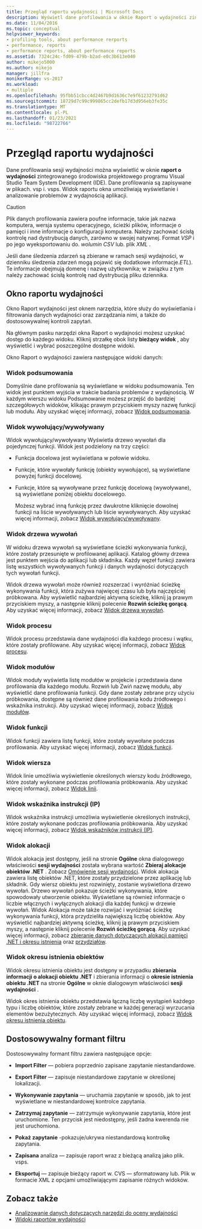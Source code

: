 ```yaml
---
title: Przegląd raportu wydajności | Microsoft Docs
description: Wyświetl dane profilowania w oknie Raport o wydajności zintegrowanego środowiska projektowego programu Visual Studio Team System Development Edition.
ms.date: 11/04/2016
ms.topic: conceptual
helpviewer_keywords:
- profiling tools, about performance rerports
- performance, reports
- performance reports, about performance reports
ms.assetid: 7324c24c-fd09-479b-b2ad-e0c3b613e040
author: mikejo5000
ms.author: mikejo
manager: jillfra
monikerRange: vs-2017
ms.workload:
- multiple
ms.openlocfilehash: 95fbb51cbcc4d2467b9d1636c7e9f61232791d62
ms.sourcegitcommit: 18729d7c99c999865cc2defb17d3d956eb3fe35c
ms.translationtype: MT
ms.contentlocale: pl-PL
ms.lasthandoff: 01/23/2021
ms.locfileid: "98722766"
---
```

# <a name="performance-report-overview"></a>Przegląd raportu wydajności
Dane profilowania sesji wydajności można wyświetlić w oknie **raport o wydajności** zintegrowanego środowiska projektowego programu Visual Studio Team System Development (IDE). Dane profilowania są zapisywane w plikach. vsp i. vsps. Widok raportu okna umożliwiają wyświetlanie i analizowanie problemów z wydajnością aplikacji.

> [!CAUTION]
> Plik danych profilowania zawiera poufne informacje, takie jak nazwa komputera, wersja systemu operacyjnego, ścieżki plików, informacje o pamięci i inne informacje o konfiguracji komputera. Należy zachować ścisłą kontrolę nad dystrybucją danych, zarówno w swojej natywnej. Format *VSP* i po jego wyeksportowaniu do. *wolumin CSV* lub. plik *XML* .
>
> Jeśli dane śledzenia zdarzeń są zbierane w ramach sesji wydajności, w dzienniku śledzenia zdarzeń mogą pojawić się dodatkowe informacje.*ETL*). Te informacje obejmują domenę i nazwę użytkownika; w związku z tym należy zachować ścisłą kontrolę nad dystrybucją pliku dziennika.

## <a name="performance-report-window"></a>Okno raportu wydajności
 Okno Raport wydajności jest oknem narzędzia, które służy do wyświetlania i filtrowania danych wydajności oraz zarządzania nimi, a także do dostosowywalnej kontroli zapytań.

 Na głównym pasku narzędzi okna Raport o wydajności możesz uzyskać dostęp do każdego widoku. Kliknij strzałkę obok listy **bieżący widok** , aby wyświetlić i wybrać poszczególne dostępne widoki.

 Okno Raport o wydajności zawiera następujące widoki danych:

### <a name="summary-view"></a>Widok podsumowania
 Domyślnie dane profilowania są wyświetlane w widoku podsumowania. Ten widok jest punktem wyjścia w trakcie badania problemów z wydajnością. W każdym wierszu widoku Podsumowanie możesz przejść do bardziej szczegółowych widoków, klikając prawym przyciskiem myszy nazwę funkcji lub modułu. Aby uzyskać więcej informacji, zobacz [Widok podsumowania](../profiling/summary-view.md).

### <a name="callercallee-view"></a>Widok wywołujący/wywoływany
 Widok wywołujący/wywoływany Wyświetla drzewo wywołań dla pojedynczej funkcji. Widok jest podzielony na trzy części:

- Funkcja docelowa jest wyświetlana w połowie widoku.

- Funkcje, które wywołały funkcję (obiekty wywołujące), są wyświetlane powyżej funkcji docelowej.

- Funkcje, które są wywoływane przez funkcję docelową (wywoływane), są wyświetlane poniżej obiektu docelowego.

  Możesz wybrać inną funkcję przez dwukrotne kliknięcie dowolnej funkcji na liście wywoływanych lub liście wywoływanych. Aby uzyskać więcej informacji, zobacz [Widok wywołujący/wywoływany](../profiling/caller-callee-view.md).

### <a name="call-tree-view"></a>Widok drzewa wywołań
 W widoku drzewa wywołań są wyświetlane ścieżki wykonywania funkcji, które zostały przesunięte w profilowanej aplikacji. Katalog główny drzewa jest punktem wejścia do aplikacji lub składnika. Każdy węzeł funkcji zawiera listę wszystkich wywoływanych funkcji i danych wydajności dotyczących tych wywołań funkcji.

 Widok drzewa wywołań może również rozszerzać i wyróżniać ścieżkę wykonywania funkcji, która zużywa najwięcej czasu lub była najczęściej próbkowana. Aby wyświetlić najbardziej aktywną ścieżkę, kliknij ją prawym przyciskiem myszy, a następnie kliknij polecenie **Rozwiń ścieżkę gorącą**. Aby uzyskać więcej informacji, zobacz [Widok drzewa wywołań](../profiling/call-tree-view.md).

### <a name="process-view"></a>Widok procesu
 Widok procesu przedstawia dane wydajności dla każdego procesu i wątku, które zostały profilowane. Aby uzyskać więcej informacji, zobacz [Widok procesu](../profiling/process-view.md).

### <a name="modules-view"></a>Widok modułów
 Widok moduły wyświetla listę modułów w projekcie i przedstawia dane profilowania dla każdego modułu. Rozwiń lub Zwiń nazwę modułu, aby wyświetlić dane profilowania funkcji. Gdy dane zostały zebrane przy użyciu próbkowania, dostępne są również dane profilowania kodu źródłowego i wskaźnika instrukcji. Aby uzyskać więcej informacji, zobacz [Widok modułów](../profiling/modules-view.md).

### <a name="functions-view"></a>Widok funkcji
 Widok funkcji zawiera listę funkcji, które zostały wywołane podczas profilowania. Aby uzyskać więcej informacji, zobacz [Widok funkcji](../profiling/functions-view.md).

### <a name="line-view"></a>Widok wiersza
 Widok linie umożliwia wyświetlenie określonych wierszy kodu źródłowego, które zostały wykonane podczas profilowania próbkowania. Aby uzyskać więcej informacji, zobacz [Widok linii](../profiling/lines-view.md).

### <a name="instruction-pointer-ip-view"></a>Widok wskaźnika instrukcji (IP)
 Widok wskaźnika instrukcji umożliwia wyświetlenie określonych instrukcji, które zostały wykonane podczas profilowania próbkowania. Aby uzyskać więcej informacji, zobacz [Widok wskaźników instrukcji (IP)](../profiling/instruction-pointers-ips-view.md).

### <a name="allocation-view"></a>Widok alokacji
 Widok alokacja jest dostępny, jeśli na stronie **Ogólne** okna dialogowego właściwości **sesji wydajności** została wybrana wartość **Zbieraj alokacje obiektów .NET** . Zobacz [Omówienie sesji wydajności](../profiling/performance-session-overview.md). Widok alokacja zawiera listę obiektów .NET, które zostały przydzielone przez aplikację lub składnik. Gdy wiersz obiektu jest rozwinięty, zostanie wyświetlona drzewo wywołań. Drzewo wywołań pokazuje ścieżki wykonywania, które spowodowały utworzenie obiektu. Wyświetlane są również informacje o liczbie włącznych i wyłącznych alokacji dla każdej funkcji w drzewie wywołań. Widok Alokacja może także rozwijać i wyróżniać ścieżkę wykonywania funkcji, która przydzieliła największą liczbę obiektów. Aby wyświetlić najbardziej aktywną ścieżkę, kliknij ją prawym przyciskiem myszy, a następnie kliknij polecenie **Rozwiń ścieżkę gorącą**. Aby uzyskać więcej informacji, zobacz [zbieranie danych dotyczących alokacji pamięci .NET i okresu istnienia](../profiling/collecting-dotnet-memory-allocation-and-lifetime-data.md) oraz [przydziałów](../profiling/dotnet-memory-allocations-view.md).

### <a name="objects-lifetime-view"></a>Widok okresu istnienia obiektów
 Widok okresu istnienia obiektu jest dostępny w przypadku **zbierania informacji o alokacji obiektu .NET** i zbierania informacji o **okresie istnienia obiektu .NET** na stronie **Ogólne** w oknie dialogowym właściwości **sesji wydajności** .

 Widok okres istnienia obiektu przedstawia łączną liczbę wystąpień każdego typu i liczbę obiektów, które zostały zebrane w każdej generacji wyrzucania elementów bezużytecznych. Aby uzyskać więcej informacji, zobacz [Widok okresu istnienia obiektu](../profiling/object-lifetime-view.md).

## <a name="customizable-filter-control"></a>Dostosowywalny formant filtru
 Dostosowywalny formant filtru zawiera następujące opcje:

- **Import Filter** — pobiera poprzednio zapisane zapytanie niestandardowe.

- **Export Filter** — zapisuje niestandardowe zapytanie w określonej lokalizacji.

- **Wykonywanie zapytania** — uruchamia zapytanie w sposób, jak to jest wyświetlane w niestandardowej kontrolce zapytania.

- **Zatrzymaj zapytanie** — zatrzymuje wykonywanie zapytania, które jest uruchomione. Ten przycisk jest niedostępny, jeśli żadna kwerenda nie jest uruchomiona.

- **Pokaż zapytanie** -pokazuje/ukrywa niestandardową kontrolkę zapytania.

- **Zapisana** analiza — zapisuje raport wraz z bieżącą analizą jako plik. vsps.

- **Eksportuj** — zapisuje bieżący raport w. CVS — sformatowany lub. Plik w formacie XML z opcjami umożliwiającymi zapisanie różnych widoków.

## <a name="see-also"></a>Zobacz także
- [Analizowanie danych dotyczących narzędzi do oceny wydajności](../profiling/analyzing-performance-tools-data.md)
- [Widoki raportów wydajności](../profiling/performance-report-views.md)
